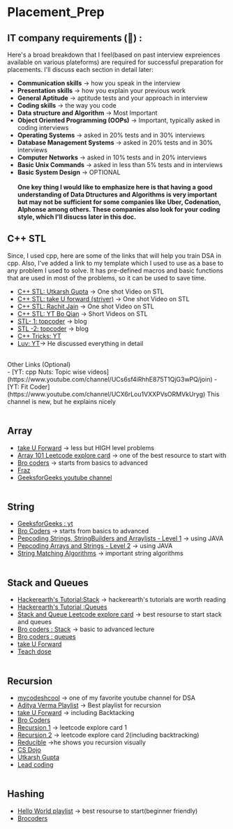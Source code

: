 # Placement_Prep
## IT company requirements (&#x1F4D6;) :
Here's a broad breakdown that I feel(based on past interview expreiences available on various plateforms) are required for successful preparation for placements. I'll discuss each section in detail later:
- **Communication skills** -> how you speak in the interview
- **Presentation skills** -> how you explain your previous work
- **General Aptitude** -> aptitude tests and your approach in interview
- **Coding skills** -> the way you code
- **Data structure and Algorithm** -> Most Important
- **Object Oriented Programming (OOPs)** -> Important, typically asked in coding interviews
- **Operating Systems** -> asked in 20% tests and in 30% interviews
- **Database Management Systems** -> asked in 20% tests and in 30% interviews
- **Computer Networks** -> asked in 10% tests and in 20% interviews
- **Basic Unix Commands** -> asked in less than 5% tests and in interviews
- **Basic System Design** -> OPTIONAL 
  <br><br>
**One key thing I would like to emphasize here is that having a good understanding of Data Dtructures and Algorithms is very important but may not be sufficient for some companies like Uber, Codenation, Alphonse among others. These companies also look for your coding style, which I'll disucss later in this doc.**
## C++ STL
Since, I used cpp, here are some of the links that will help you train DSA in cpp. Also, I've added a link to my template which I used to use as a base to any problem I used to solve. It has pre-defined macros and basic functions that are used in most of the problems, so it can be used to save time.
   - [C++ STL: Utkarsh Gupta](https://www.youtube.com/watch?v=PZogbfU4X5E&t=284s) -> One shot Video on STL
   - [C++ STL: take U forward (striver)](https://www.youtube.com/watch?v=RRVYpIET_RU&t=1987s) -> One shot Video on STL
   - [C++ STL: Rachit Jain](https://www.youtube.com/watch?v=g-1Cn3ccwXY&t=1574s) -> One shot Video on STL
   - [C++ STL: YT Bo Qian](https://www.youtube.com/playlist?list=PL5jc9xFGsL8G3y3ywuFSvOuNm3GjBwdkb) -> Short Videos on STL
   - [STL- 1: topcoder](https://www.topcoder.com/community/data-science/data-science-tutorials/power-up-c-with-the-standard-template-library-part-1/) -> blog
   - [STL -2: topcoder](https://www.topcoder.com/community/data-science/data-science-tutorials/power-up-c-with-the-standard-template-library-part-2/) -> blog
   - [C++ Tricks: YT](https://www.youtube.com/watch?v=ZcdiwXtS6MM)
   - [Luv: YT](https://youtube.com/playlist?list=PLauivoElc3gh3RCiQA82MDI-gJfXQQVnn)-> He discussed everything in detail
<br>
    Other Links (Optional)
<br>
   - [YT: cpp Nuts: Topic wise videos](https://www.youtube.com/channel/UCs6sf4iRhhE875T1QjG3wPQ/join)
   - [YT: Fit Coder](https://www.youtube.com/channel/UCX6rLou1VXXPVsORMVkUryg) This channel is new, but he explains nicely
<br><br>

## Array
   - [take U Forward](https://www.youtube.com/playlist?list=PLgUwDviBIf0rPG3Ictpu74YWBQ1CaBkm2) -> less but HIGH level problems
   - [Array 101 Leetcode explore card](https://leetcode.com/explore/learn/card/fun-with-arrays/) -> one of the best resource to start with
   - [Bro coders](https://www.youtube.com/playlist?list=PLjeQ9Mb66hM33kyoJjJbHf72Rb0G70Sae) -> starts from basics to advanced
   - [Fraz](https://youtube.com/playlist?list=PLKZaSt2df1gy2XZgwd1jhzd71CmlGFP97) 
   - [GeeksforGeeks youtube channel](https://www.youtube.com/playlist?list=PLqM7alHXFySEQDk2MDfbwEdjd2svVJH9p) 
<br><br>

## String
   - [GeeksforGeeks : yt](https://www.youtube.com/playlist?list=PLqM7alHXFySE_Pxx_HsUSZGwiLpv9ziWA)
   - [Bro Coders](https://www.youtube.com/playlist?list=PLjeQ9Mb66hM05uqfKysHKi3eA5HhK7QSy) -> starts from basics to advanced
   - [Pepcoding Strings, StringBuilders and Arraylists - Level 1](https://www.youtube.com/playlist?list=PL-Jc9J83PIiFIKbdCKuYwsV8KaX-jHe0V) -> using JAVA
   - [Pepcoding Arrays and Strings - Level 2](https://www.youtube.com/playlist?list=PL-Jc9J83PIiE-TR27GB7V5TBLQRT5RnSl) -> using JAVA 
   - [String Matching Algorithms](https://www.youtube.com/playlist?list=PLl4Y2XuUavmuEzOKhnLQIRTtI2SMtWini) -> important string algorithms
<br><br>

## Stack and Queues
   - [Hackerearth's Tutorial:Stack](https://www.hackerearth.com/practice/data-structures/stacks/basics-of-stacks/tutorial/) -> hackerearth's tutorials are worth reading
   - [Hackerearth's Tutorial :Queues](https://www.hackerearth.com/practice/data-structures/queues/basics-of-queues/tutorial/)
   - [Stack and Queue Leetcode explore card](https://leetcode.com/explore/learn/card/queue-stack/) -> best resourse to start stack and queues
   - [Bro coders : Stack](https://www.youtube.com/playlist?list=PLjeQ9Mb66hM2xKb0-iwePeFwzv5Yb5quo) -> basic to advanced lecture 
   - [Bro coders : queues](https://www.youtube.com/playlist?list=PLjeQ9Mb66hM37wIWyBxlsEKRQcLmAnO2Q)
   - [take U Forward](https://www.youtube.com/playlist?list=PLgUwDviBIf0oSO572kQ7KCSvCUh1AdILj)
   - [Teach dose](https://www.youtube.com/playlist?list=PLEJXowNB4kPzEvxN8ed6T13Meet7HP3h0)
<br><br>

## Recursion 
   - [mycodeshcool](https://www.youtube.com/playlist?list=PL2_aWCzGMAwLz3g66WrxFGSXvSsvyfzCO) -> one of my favorite youtube channel for DSA
   - [Aditya Verma Playlist](https://www.youtube.com/playlist?list=PL_z_8CaSLPWeT1ffjiImo0sYTcnLzo-wY) -> Best playlist for recursion
   - [take U Forward](https://www.youtube.com/playlist?list=PLgUwDviBIf0rGlzIn_7rsaR2FQ5e6ZOL9) -> including Backtacking
   - [Bro Coders](https://www.youtube.com/playlist?list=PLjeQ9Mbojo66hM3IxI4GQhrTccjDiLGYldld) 
   - [Recursion 1](https://leetcode.com/explore/learn/card/recursion-i/) -> leetcode explore card 1
   - [Recursion 2](https://leetcode.com/explore/learn/card/recursion-ii/) -> leetcode explore card 2(including backtracking)
   - [Reducible](https://www.youtube.com/watch?v=ngCos392W4w) ->he shows you recursion visually
   - [CS Dojo](https://www.youtube.com/watch?v=B0NtAFf4bvU)
   - [Utkarsh Gupta](https://www.youtube.com/watch?v=0UM_J1jE1dg&t=2479s) 
   - [Lead coding](https://www.youtube.com/playlist?list=PLjkkQ3iH4jy82KRn9jXeFyWzvX7sqYrjE)
<br><br>

## Hashing
   - [Hello World playlist](https://www.youtube.com/playlist?list=PLzjZaW71kMwQ-D3oxCEDHAvYu8VC1XOsS) -> best resourse to start(beginner friendly)
   - [Brocoders](https://www.youtube.com/playlist?list=PLjeQ9Mb66hM24mqMtKAS_I8AFK2AznuRn) 
